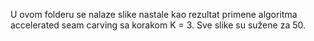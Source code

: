 U ovom folderu se nalaze slike nastale kao rezultat primene algoritma accelerated seam carving sa korakom K = 3. Sve slike su sužene za 50.
